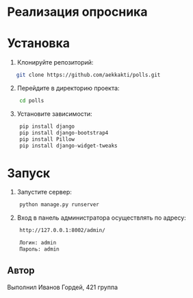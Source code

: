 # Реализация опросника

# Установка

1. Клонируйте репозиторий:

```bash
   git clone https://github.com/aekkakti/polls.git

```

2. Перейдите в директорию проекта:

```bash
    cd polls
```

3. Установите зависимости:

```bash
    pip install django
    pip install django-bootstrap4
    pip install Pillow
    pip install django-widget-tweaks
```

# Запуск

1. Запустите сервер:

```bash
    python manage.py runserver
```

2. Вход в панель администратора осуществлять по адресу:

```bash
    http://127.0.0.1:8002/admin/
```

```bash
    Логин: admin
    Пароль: admin
```

## Автор

Выполнил Иванов Гордей, 421 группа


